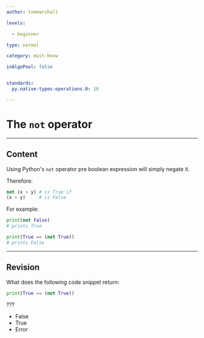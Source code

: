 ```yaml
---
author: tommarshall

levels:

  - beginner

type: normal

category: must-know

inAlgoPool: false


standards:
  py.native-types-operations.0: 10

---
```


# The `not` operator

---
## Content

Using Python's `not` operator pre boolean expression will simply negate it.

Therefore:

```python
not (x > y) # is True if
(x > y)     # is False
```

For example:

```python
print(not False)
# prints True

print(True == (not True))
# prints False
```

---
## Revision

What does the following code snippet return:

```python
print(True == (not True))
```
???


* False
* True
* Error
